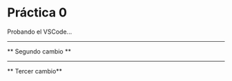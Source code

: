  # Práctica 0
Probando el VSCode...

*****************************************************************
** Segundo cambio **
*****************************************************************



** Tercer cambio**


